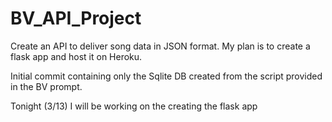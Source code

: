 # BV_API_Project
Create an API to deliver song data in JSON format. My plan is to create a flask app and host it on Heroku.

Initial commit containing only the Sqlite DB created from the script provided in the BV prompt.

Tonight (3/13) I will be working on the creating the flask app
